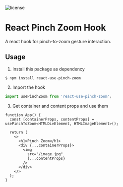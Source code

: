 
![license](https://img.shields.io/github/license/mashape/apistatus.svg?style=flat-square)

# React Pinch Zoom Hook

A react hook for pinch-to-zoom gesture interaction.

## Usage

1. Install this package as dependency

```shell
$ npm install react-use-pinch-zoom
```

2. Import the hook

```jsx
import usePinchZoom from 'react-use-pinch-zoom';
```

3. Get container and content props and use them

```tsx
function App() {
  const [containerProps, contentProps] = usePinchToZoom<HTMLDivElement, HTMLImageElement>();

  return (
    <>
      <h1>Pinch Zoom</h1>
      <div {...containerProps}>
        <img
          src="/image.jpg"
          {...contentProps}
        />
      </div>
    </>
  );
}
```